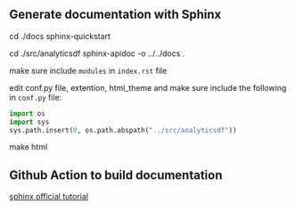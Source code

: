 ## Generate documentation with Sphinx
cd ./docs
sphinx-quickstart

cd ./src/analyticsdf
sphinx-apidoc -o ../../docs .

make sure include `modules` in `index.rst` file

edit conf.py file, extention, html_theme and
make sure include the following in `conf.py` file:
```Python
import os
import sys
sys.path.insert(0, os.path.abspath("../src/analyticsdf"))
```

make html

## Github Action to build documentation
[sphinx official tutorial](https://www.sphinx-doc.org/en/master/tutorial/deploying.html#publishing-your-html-documentation)